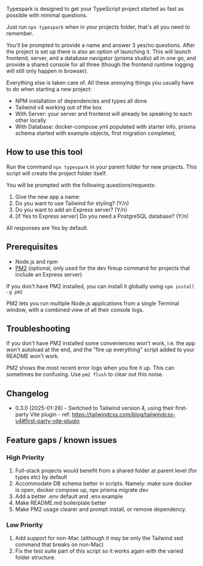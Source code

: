 Typespark is designed to get your TypeScript project started as fast as possible with minimal questions.

Just run `npx typespark` when in your projects folder, that's all you need to remember.

You'll be prompted to provide a name and answer 3 yes/no questions. After the project is set up there is also an option of launching it. This will launch frontend, server, and a database navigator (prisma studio) all in one go, and provide a shared console for all three (though the frontend runtime logging will still only happen in browser).

Everything else is taken care of. All these annoying things you usually have to do when starting a new project:

- NPM installation of dependencies and types all done
- Tailwind v4 working out of the box
- With Server: your server and frontend will already be speaking to each other locally
- With Database: docker-compose.yml populated with starter info, prisma schema started with example objects, first migration completed,

## How to use this tool

Run the command `npx typespark` in your parent folder for new projects. This script will create the project folder itself.

You will be prompted with the following questions/requests:

1. Give the new app a name:
2. Do you want to use Tailwind for styling? (Y/n)
3. Do you want to add an Express server? (Y/n)
4. [if Yes to Express server] Do you need a PostgreSQL database? (Y/n)

All responses are Yes by default.

## Prerequisites

- Node.js and npm
- [PM2](https://pm2.keymetrics.io/) (optional, only used for the dev fireup command for projects that include an Express server)

If you don't have PM2 installed, you can install it globally using `npm install -g pm2`

PM2 lets you run multiple Node.js applications from a single Terminal window, with a combined view of all their console logs.

## Troubleshooting

If you don't have PM2 installed some conveniences won't work, i.e. the app won't autoload at the end, and the "fire up everything" script added to your README won't work.

PM2 shows the most recent error logs when you fire it up. This can sometimes be confusing. Use `pm2 flush` to clear out this noise.

## Changelog

- 0.3.0 (2025-01-28) - Switched to Tailwind version 4, using their first-party Vite plugin - ref: https://tailwindcss.com/blog/tailwindcss-v4#first-party-vite-plugin

## Feature gaps / known issues

### High Priority

1. Full-stack projects would benefit from a shared folder at parent level (for types etc) by default
1. Accommodate DB schema better in scripts. Namely: make sure docker is open, docker compose up, npx prisma migrate dev
1. Add a better .env default and .env.example
1. Make README.md boilerplate better
1. Make PM2 usage clearer and prompt install, or remove dependency.

### Low Priority

1. Add support for non-Mac (although it may be only the Tailwind sed command that breaks on non-Mac)
1. Fix the test suite part of this script so it works again with the varied folder structure.
